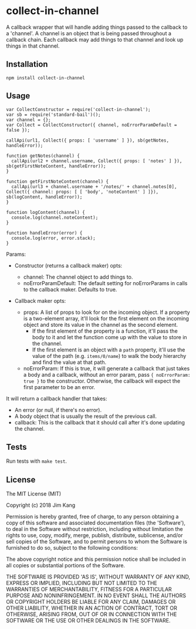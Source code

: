 collect-in-channel
==================

A callback wrapper that will handle adding things passed to the callback to a 'channel'. A channel is an object that is being passed throughout a callback chain. Each callback may add things to that channel and look up things in that channel.

Installation
------------

    npm install collect-in-channel

Usage
-----

    var CollectConstructor = require('collect-in-channel');
    var sb = require('standard-bail')();
    var channel = {};
    var Collect = CollectConstructor({ channel, noErrorParamDefault = false });

    callApi(url1, Collect({ props: [ 'username' ] }), sb(getNotes, handleError));
    
    function getNotes(channel) {
      callApi(url2 + channel.username, Collect({ props: [ 'notes' ] }), sb(getFirstNoteContent, handleError));
    }
 
    function getFirstNoteContent(channel) {
      callApi(url3 + channel.username + '/notes/' + channel.notes[0], Collect({ channel: props: [ [ 'body', 'noteContent' ] ]}), sb(logContent, handleError));
    }

    function logContent(channel) {
      console.log(channel.noteContent);
    }
    
    function handleError(error) {
      console.log(error, error.stack);
    }

Params:

- Constructor (returns a callback maker) opts:
    - channel: The channel object to add things to.
    - noErrorParamDefault: The default setting for noErrorParams in calls to the callback maker. Defaults to true.

- Callback maker opts:
    - props: A list of props to look for on the incoming object. If a property is a two-element array, it'll look for the first element on the incoming object and store its value in the channel as the second element.
        - If the first element of the property is a function, it'll pass the body to it and let the function come up with the value to store in the channel.
        - If the first element is an object with a `path` property, it'll use the value of the path (e.g. `items/0/name`) to walk the body hierarchy and find the value at that path.
    - noErrorParam: If this is true, it will generate a callback that just takes a body and a callback, without an error param, pass `{ noErrorParam: true }` to the constructor. Otherwise, the callback will expect the first parameter to be an error.

It will return a callback handler that takes:

- An error (or null, if there's no error).
- A body object that is usually the result of the previous call.
- callback: This is the callback that it should call after it's done updating the channel.

Tests
-----

Run tests with `make test`.

License
-------

The MIT License (MIT)

Copyright (c) 2018 Jim Kang

Permission is hereby granted, free of charge, to any person obtaining a copy
of this software and associated documentation files (the 'Software'), to deal
in the Software without restriction, including without limitation the rights
to use, copy, modify, merge, publish, distribute, sublicense, and/or sell
copies of the Software, and to permit persons to whom the Software is
furnished to do so, subject to the following conditions:

The above copyright notice and this permission notice shall be included in
all copies or substantial portions of the Software.

THE SOFTWARE IS PROVIDED 'AS IS', WITHOUT WARRANTY OF ANY KIND, EXPRESS OR
IMPLIED, INCLUDING BUT NOT LIMITED TO THE WARRANTIES OF MERCHANTABILITY,
FITNESS FOR A PARTICULAR PURPOSE AND NONINFRINGEMENT. IN NO EVENT SHALL THE
AUTHORS OR COPYRIGHT HOLDERS BE LIABLE FOR ANY CLAIM, DAMAGES OR OTHER
LIABILITY, WHETHER IN AN ACTION OF CONTRACT, TORT OR OTHERWISE, ARISING FROM,
OUT OF OR IN CONNECTION WITH THE SOFTWARE OR THE USE OR OTHER DEALINGS IN
THE SOFTWARE.
